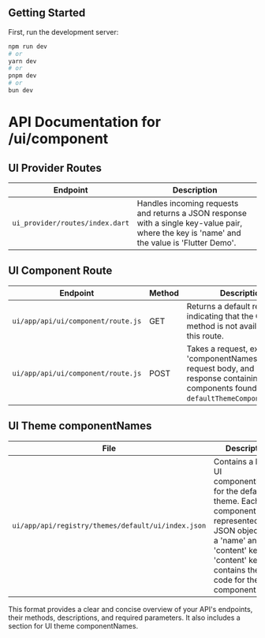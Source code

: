 ## Getting Started

First, run the development server:

```bash
npm run dev
# or
yarn dev
# or
pnpm dev
# or
bun dev
```

# API Documentation for /ui/component

## UI Provider Routes

| Endpoint | Description |
| --- | --- |
| `ui_provider/routes/index.dart` | Handles incoming requests and returns a JSON response with a single key-value pair, where the key is 'name' and the value is 'Flutter Demo'. |

## UI Component Route

| Endpoint | Method | Description | Parameters |
| --- | --- | --- | --- |
| `ui/app/api/ui/component/route.js` | GET | Returns a default response indicating that the GET method is not available for this route. | None |
| `ui/app/api/ui/component/route.js` | POST | Takes a request, extracts the 'componentNames' from the request body, and returns a response containing the components found in the `defaultThemeComponentsIndex`. | 'components': An array of component names |

## UI Theme componentNames

| File | Description |
| --- | --- |
| `ui/app/api/registry/themes/default/ui/index.json` | Contains a list of UI componentNames for the default theme. Each component is represented as a JSON object with a 'name' and 'content' key. The 'content' key contains the Dart code for the component. |

This format provides a clear and concise overview of your API's endpoints, their methods, descriptions, and required parameters. It also includes a section for UI theme componentNames.